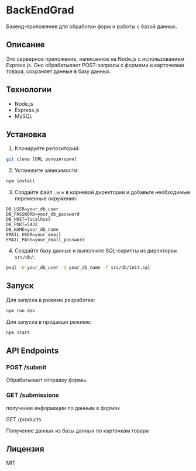 # BackEndGrad

Бэкенд-приложение для обработки форм и работы с базой данных.

## Описание

Это серверное приложение, написанное на Node.js с использованием Express.js. Оно обрабатывает POST-запросы с формами и карточками товара, сохраняет данные в базу данных.

## Технологии

- Node.js
- Express.js
- MySQL

## Установка

1. Клонируйте репозиторий:

```bash
git clone [URL репозитория]
```

2. Установите зависимости:

```bash
npm install
```

3. Создайте файл `.env` в корневой директории и добавьте необходимые переменные окружения:

```env
DB_USER=your_db_user
DB_PASSWORD=your_db_password
DB_HOST=localhost
DB_PORT=5432
DB_NAME=your_db_name
EMAIL_USER=your_email
EMAIL_PASS=your_email_password
```

4. Создайте базу данных и выполните SQL-скрипты из директории `src/db/`:

```bash
psql -U your_db_user -d your_db_name -f src/db/init.sql
```

## Запуск

Для запуска в режиме разработки:

```bash
npm run dev
```

Для запуска в продакшн режиме:

```bash
npm start
```

## API Endpoints

### POST /submit

Обрабатывает отправку формы.

### GET /submissions

получение информации по данным в формах

GET /products

Получение данных из базы данных по карточкам товара

## Лицензия

MIT
